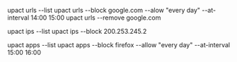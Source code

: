 upact urls --list
upact urls --block google.com --alow "every day" --at-interval 14:00 15:00
upact urls --remove google.com

upact ips --list
upact ips --block 200.253.245.2

upact apps --list
upact apps --block firefox --allow "every day" --at-interval 15:00 16:00
